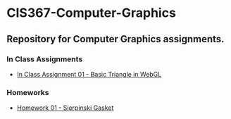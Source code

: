 # CIS367-Computer-Graphics

## Repository for Computer Graphics assignments.

### In Class Assignments
- [In Class Assignment 01 - Basic Triangle in WebGL](InClassAssignment01/README.md)

### Homeworks
- [Homework 01 - Sierpinski Gasket](Homework01/README.md)
